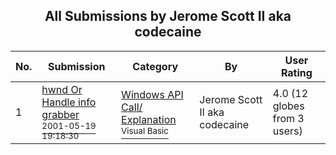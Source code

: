 ﻿<div align="center">

## All Submissions by Jerome Scott II aka codecaine

</div>

No.  | Submission | Category | By   | User Rating
---- | ---------- | -------- | ---- | -----------
1 | [hwnd Or Handle info grabber<br /><sup>2001-05-19 19:18:30</sup>](https://github.com/Planet-Source-Code/jerome-scott-ii-aka-codecaine-hwnd-or-handle-info-grabber__1-23277) | [Windows API Call/ Explanation<br /><sup>Visual Basic</sup>](../ByCategory/windows-api-call-explanation__1-39.md) | Jerome Scott II aka codecaine | 4.0 (12 globes from 3 users)
